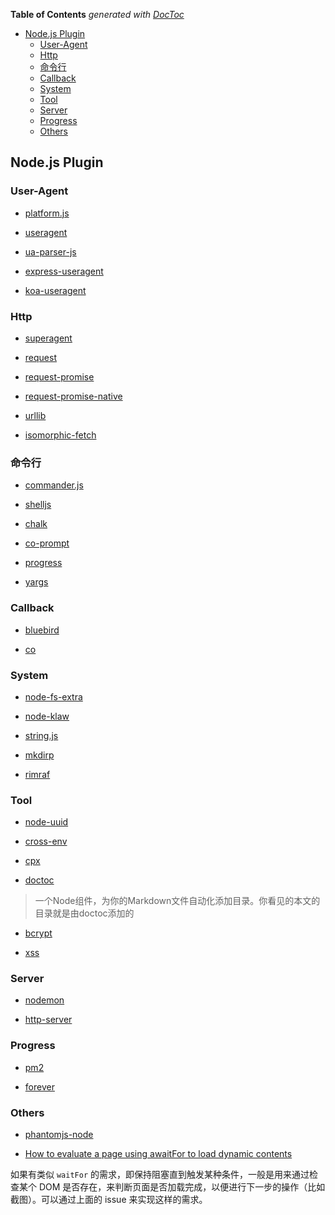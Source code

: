 <!-- START doctoc generated TOC please keep comment here to allow auto update -->
<!-- DON'T EDIT THIS SECTION, INSTEAD RE-RUN doctoc TO UPDATE -->
**Table of Contents**  *generated with [DocToc](https://github.com/thlorenz/doctoc)*

- [Node.js Plugin](#nodejs-plugin)
  - [User-Agent](#user-agent)
  - [Http](#http)
  - [命令行](#%E5%91%BD%E4%BB%A4%E8%A1%8C)
  - [Callback](#callback)
  - [System](#system)
  - [Tool](#tool)
  - [Server](#server)
  - [Progress](#progress)
  - [Others](#others)

<!-- END doctoc generated TOC please keep comment here to allow auto update -->

## Node.js Plugin

### User-Agent

- [platform.js](https://github.com/bestiejs/platform.js)

- [useragent](https://github.com/3rd-Eden/useragent)

- [ua-parser-js](https://github.com/faisalman/ua-parser-js)

- [express-useragent](https://github.com/biggora/express-useragent/)

- [koa-useragent](https://github.com/rvboris/koa-useragent)

### Http

- [superagent](https://github.com/visionmedia/superagent)

- [request](https://github.com/request/request)

- [request-promise](https://github.com/request/request-promise)

- [request-promise-native](https://github.com/request/request-promise-native)

- [urllib](https://github.com/node-modules/urllib)

- [isomorphic-fetch](https://github.com/matthew-andrews/isomorphic-fetch)

### 命令行

- [commander.js](https://github.com/tj/commander.js)

- [shelljs](https://github.com/shelljs/shelljs)

- [chalk](https://github.com/chalk/chalk)

- [co-prompt](https://github.com/tj/co-prompt)

- [progress](https://github.com/visionmedia/node-progress)

- [yargs](https://github.com/yargs/yargs)

### Callback

- [bluebird](https://github.com/petkaantonov/bluebird)

- [co](https://github.com/tj/co)

### System

- [node-fs-extra](https://github.com/jprichardson/node-fs-extra)

- [node-klaw](https://github.com/jprichardson/node-klaw)

- [string.js](https://github.com/jprichardson/string.js)

- [mkdirp](https://github.com/substack/node-mkdirp)

- [rimraf](https://github.com/isaacs/rimraf)

### Tool

- [node-uuid](https://github.com/kelektiv/node-uuid)

- [cross-env](https://github.com/kentcdodds/cross-env)

- [cpx](https://github.com/mysticatea/cpx)

- [doctoc](https://github.com/thlorenz/doctoc)

> 一个Node组件，为你的Markdown文件自动化添加目录。你看见的本文的目录就是由doctoc添加的

- [bcrypt](https://github.com/kelektiv/node.bcrypt.js)

- [xss](https://github.com/leizongmin/js-xss)

### Server

- [nodemon](https://github.com/remy/nodemon)

- [http-server](https://github.com/indexzero/http-server)

### Progress

- [pm2](https://github.com/Unitech/pm2)

- [forever](https://github.com/foreverjs/forever)

### Others

- [phantomjs-node](https://github.com/amir20/phantomjs-node)

 - [How to evaluate a page using awaitFor to load dynamic contents](https://github.com/amir20/phantomjs-node/issues/431)

如果有类似 `waitFor` 的需求，即保持阻塞直到触发某种条件，一般是用来通过检查某个 DOM 是否存在，来判断页面是否加载完成，以便进行下一步的操作（比如截图）。可以通过上面的 issue 来实现这样的需求。

